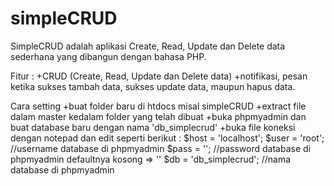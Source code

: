 # simpleCRUD
SimpleCRUD adalah aplikasi Create, Read, Update dan Delete data sederhana yang dibangun dengan bahasa PHP.

Fitur :
+CRUD (Create, Read, Update dan Delete data)
+notifikasi, pesan ketika sukses tambah data, sukses update data, maupun hapus data.

Cara setting 
+buat folder baru di htdocs misal simpleCRUD
+extract file dalam master kedalam folder yang telah dibuat
+buka phpmyadmin dan buat database baru dengan nama 'db_simplecrud'
+buka file koneksi dengan notepad dan edit seperti berikut :
  $host = 'localhost';
  $user = 'root'; //username database di phpmyadmin
  $pass = ''; //password database di phpmyadmin defaultnya kosong => ''
  $db = 'db_simplecrud'; //nama database di phpmyadmin
